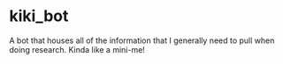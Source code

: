 # kiki_bot
A bot that houses all of the information that I generally need to pull when doing research. Kinda like a mini-me! 
